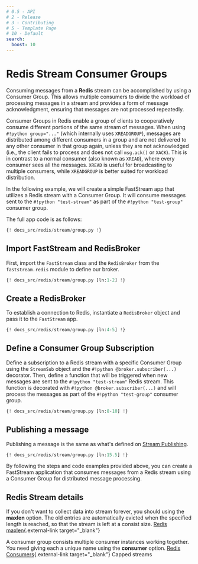 ```yaml
---
# 0.5 - API
# 2 - Release
# 3 - Contributing
# 5 - Template Page
# 10 - Default
search:
  boost: 10
---
```


# Redis Stream Consumer Groups

Consuming messages from a **Redis** stream can be accomplished by using a Consumer Group. This allows multiple consumers to divide the workload of processing messages in a stream and provides a form of message acknowledgment, ensuring that messages are not processed repeatedly.

Consumer Groups in Redis enable a group of clients to cooperatively consume different portions of the same stream of messages. When using `#!python group="..."` (which internally uses `XREADGROUP`), messages are distributed among different consumers in a group and are not delivered to any other consumer in that group again, unless they are not acknowledged (i.e., the client fails to process and does not call `msg.ack()` or `XACK`). This is in contrast to a normal consumer (also known as `XREAD`), where every consumer sees all the messages. `XREAD` is useful for broadcasting to multiple consumers, while `XREADGROUP` is better suited for workload distribution.

In the following example, we will create a simple FastStream app that utilizes a Redis stream with a Consumer Group. It will consume messages sent to the `#!python "test-stream"` as part of the `#!python "test-group"` consumer group.

The full app code is as follows:

```python linenums="1"
{! docs_src/redis/stream/group.py !}
```

## Import FastStream and RedisBroker

First, import the `FastStream` class and the `RedisBroker` from the `faststream.redis` module to define our broker.

```python linenums="1"
{! docs_src/redis/stream/group.py [ln:1-2] !}
```

## Create a RedisBroker

To establish a connection to Redis, instantiate a `RedisBroker` object and pass it to the `FastStream` app.

```python linenums="1"
{! docs_src/redis/stream/group.py [ln:4-5] !}
```

## Define a Consumer Group Subscription

Define a subscription to a Redis stream with a specific Consumer Group using the `StreamSub` object and the `#!python @broker.subscriber(...)` decorator. Then, define a function that will be triggered when new messages are sent to the `#!python "test-stream"` Redis stream. This function is decorated with `#!python @broker.subscriber(...)` and will process the messages as part of the `#!python "test-group"` consumer group.

```python linenums="1"
{! docs_src/redis/stream/group.py [ln:8-10] !}
```

## Publishing a message

Publishing a message is the same as what's defined on [Stream Publishing](./publishing.md).

```python linenums="1"
{! docs_src/redis/stream/group.py [ln:15.5] !}
```

By following the steps and code examples provided above, you can create a FastStream application that consumes messages from a Redis stream using a Consumer Group for distributed message processing.


## Redis Stream details

  If you don't want to collect data into stream forever, you should using the **maxlen** option. The old entries are automatically evicted when the specified length is reached, so that the stream is left at a consist size. [Redis maxlen](https://redis.io/docs/latest/develop/data-types/streams/#capped-streams){.external-link target="_blank"} 

 

  A consumer group consists multiple consumer instances working together. You need giving each a unique name using the **consumer** option. [Redis Consumers](https://redis.io/docs/latest/develop/tools/insight/tutorials/insight-stream-consumer/#run-the-consumer){.external-link target="_blank"}  Capped streams

  
